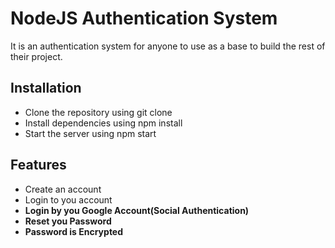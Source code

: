 # NodeJS Authentication System

It is an authentication system for anyone to use as a base to build the rest of their project.

## Installation
- Clone the repository using git clone
- Install dependencies using npm install
- Start the server using npm start

## Features
- Create an account
- Login to you account
- **Login by you Google Account(Social Authentication)**
- **Reset you Password**
- **Password is Encrypted**

